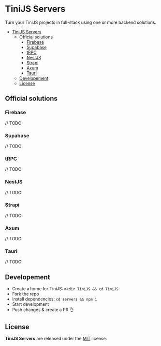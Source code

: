 # TiniJS Servers 

Turn your TiniJS projects in full-stack using one or more backend solutions.

- [TiniJS Servers](#tinijs-servers)
  - [Official solutions](#official-solutions)
    - [Firebase](#firebase)
    - [Supabase](#supabase)
    - [tRPC](#trpc)
    - [NestJS](#nestjs)
    - [Strapi](#strapi)
    - [Axum](#axum)
    - [Tauri](#tauri)
  - [Developement](#developement)
  - [License](#license)

## Official solutions

### Firebase

// TODO

### Supabase

// TODO

### tRPC

// TODO

### NestJS

// TODO

### Strapi

// TODO

### Axum

// TODO

### Tauri

// TODO

## Developement

- Create a home for TiniJS: `mkdir TiniJS && cd TiniJS`
- Fork the repo
- Install dependencies: `cd servers && npm i`
- Start development
- Push changes & create a PR 👌

## License

**TiniJS Servers** are released under the [MIT](https://github.com/tinijs/servers/blob/master/LICENSE) license.
